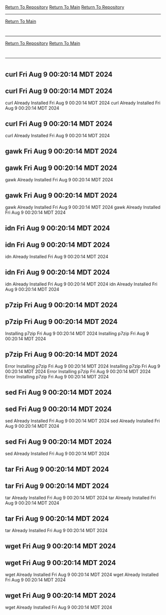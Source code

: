 [Return To Repository](https://github.com/DigitalWarrior/piholeparser/)
[Return To Main](https://github.com/DigitalWarrior/piholeparser/blob/master/RecentRunLogs/Mainlog.md)
[Return To Repository](https://github.com/DigitalWarrior/piholeparser/)
____________________________________
[Return To Main](https://github.com/DigitalWarrior/piholeparser/blob/master/RecentRunLogs/Mainlog.md)
# 
____________________________________
[Return To Repository](https://github.com/DigitalWarrior/piholeparser/)
[Return To Main](https://github.com/DigitalWarrior/piholeparser/blob/master/RecentRunLogs/Mainlog.md)
# 
____________________________________
# 
## curl Fri Aug  9 00:20:14 MDT 2024
## curl Fri Aug  9 00:20:14 MDT 2024
curl Already Installed Fri Aug  9 00:20:14 MDT 2024
curl Already Installed Fri Aug  9 00:20:14 MDT 2024
## curl Fri Aug  9 00:20:14 MDT 2024
curl Already Installed Fri Aug  9 00:20:14 MDT 2024
## gawk Fri Aug  9 00:20:14 MDT 2024
## gawk Fri Aug  9 00:20:14 MDT 2024
gawk Already Installed Fri Aug  9 00:20:14 MDT 2024
## gawk Fri Aug  9 00:20:14 MDT 2024
gawk Already Installed Fri Aug  9 00:20:14 MDT 2024
gawk Already Installed Fri Aug  9 00:20:14 MDT 2024
## idn Fri Aug  9 00:20:14 MDT 2024
## idn Fri Aug  9 00:20:14 MDT 2024
idn Already Installed Fri Aug  9 00:20:14 MDT 2024
## idn Fri Aug  9 00:20:14 MDT 2024
idn Already Installed Fri Aug  9 00:20:14 MDT 2024
idn Already Installed Fri Aug  9 00:20:14 MDT 2024
## p7zip Fri Aug  9 00:20:14 MDT 2024
## p7zip Fri Aug  9 00:20:14 MDT 2024
Installing p7zip Fri Aug  9 00:20:14 MDT 2024
Installing p7zip Fri Aug  9 00:20:14 MDT 2024
## p7zip Fri Aug  9 00:20:14 MDT 2024
Error Installing p7zip Fri Aug  9 00:20:14 MDT 2024
Installing p7zip Fri Aug  9 00:20:14 MDT 2024
Error Installing p7zip Fri Aug  9 00:20:14 MDT 2024
Error Installing p7zip Fri Aug  9 00:20:14 MDT 2024
## sed Fri Aug  9 00:20:14 MDT 2024
## sed Fri Aug  9 00:20:14 MDT 2024
sed Already Installed Fri Aug  9 00:20:14 MDT 2024
sed Already Installed Fri Aug  9 00:20:14 MDT 2024
## sed Fri Aug  9 00:20:14 MDT 2024
sed Already Installed Fri Aug  9 00:20:14 MDT 2024
## tar Fri Aug  9 00:20:14 MDT 2024
## tar Fri Aug  9 00:20:14 MDT 2024
tar Already Installed Fri Aug  9 00:20:14 MDT 2024
tar Already Installed Fri Aug  9 00:20:14 MDT 2024
## tar Fri Aug  9 00:20:14 MDT 2024
tar Already Installed Fri Aug  9 00:20:14 MDT 2024
## wget Fri Aug  9 00:20:14 MDT 2024
## wget Fri Aug  9 00:20:14 MDT 2024
wget Already Installed Fri Aug  9 00:20:14 MDT 2024
wget Already Installed Fri Aug  9 00:20:14 MDT 2024
## wget Fri Aug  9 00:20:14 MDT 2024
wget Already Installed Fri Aug  9 00:20:14 MDT 2024
